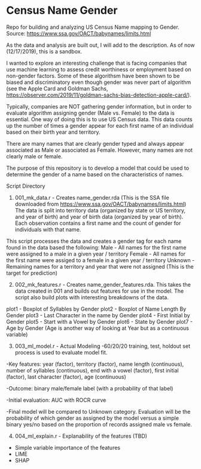 # Census Name Gender
Repo for building and analyzing US Census Name mapping to Gender.  Source: https://www.ssa.gov/OACT/babynames/limits.html

As the data and analysis are built out, I will add to the description.  As of now (12/17/2019), this is a sandbox. 

I wanted to explore an interesting challenge that is facing companies that use machine learning to assess credit worthiness or employment based on non-gender factors.  Some of these algorithsm have been shown to be biased and discriminatory even though gender was never part of algorithm (see the Apple Card and Goldman Sachs, https://observer.com/2019/11/goldman-sachs-bias-detection-apple-card/). 

Typically, companies are NOT gathering gender information, but in order to evaluate algorithm assigning gender (Male vs. Female) to the data is essential.  One way of doing this is to use US Census data.  This data counts up the number of times a gender appear for each first name of an individual based on their birth year and territory.  

There are many names that are clearly gender typed and always appear associated as Male or associated as Female.  However, many names are not clearly male or female.  

The purpose of this repository is to develop a model that could be used to determine the gender of a name based on the characteristics of names. 

Script Directory

1. 001_mk_data.r - Creates name_gender.rda (This is the SSA file downloaded from https://www.ssa.gov/OACT/babynames/limits.html)
   The data is split into territory data (organized by state or US territory, and year of birth) and year of birth data 
   (organized by year of birth).  Each observation contains a first name and the count of gender for individuals with that name.
  
  This script processes the data and creates a gender tag for each name found in the data based the following: 
    Male - All names for the first name were assigned to a male in a given year / territory
    Female - All names for the first name were assiged to a female in a given year / territory
    Unknown - Remaining names for a territory and year that were not assigned (This is the target for prediction)
  
    
2. 002_mk_features.r - Creates name_gender_features.rda.  This takes the data created in 001 and builds out features for use in
the model.  The script also build plots with interesting breakdowns of the data. 

  plot1 -  Boxplot of Syllables by Gender 
  plot2 -  Boxplot of Name Length By Gender 
  plot3 -  Last Character in the name by Gender
  plot4 -  First Initial by Gender
  plot5 -  Start with a Vowel by Gender
  plot6 -  State by Gender
  plot7 -  Age by Gender (Age is another way of looking at Year but as a continuous variable)

3. 003_ml_model.r - Actual Modeling
  -60/20/20 training, test, holdout set process is used to evaluate model fit. 
  
  -Key features: year (factor), territory (factor), name length (continuous), number of syllables (continuous), 
  end with a vowel (factor), first initial (factor), last character (factor), age (continuous)
  
  -Outcome: binary male/female label (with a probability of that label)
  
  -Initial evaluation: AUC with ROCR curve
  
  -Final model will be compared to Unknown category.  Evaluation will be the probability of which gender as assigned by 
  the model versus a simple binary yes/no based on the proportion of records assigned male vs female. 

4. 004_ml_explain.r - Explanability of the features (TBD)
  - Simple variable importance of the features
  - LIME
  - SHAP 
  
